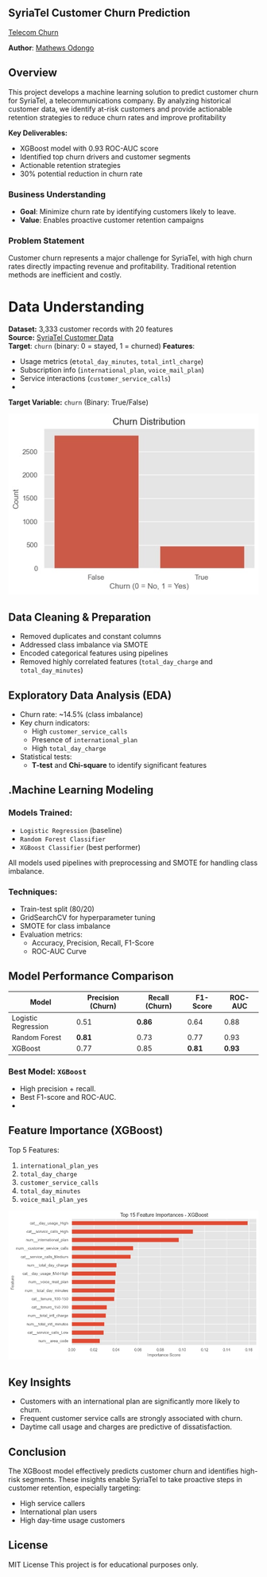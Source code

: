 ## SyriaTel Customer Churn Prediction

[Telecom Churn](images/telcomimage.jpg)

**Author**: [Mathews Odongo](mailto:wandera59@gmail.com) 

## Overview
This project develops a machine learning solution to predict customer churn for SyriaTel, a telecommunications company. By analyzing historical customer data, we identify at-risk customers and provide actionable retention strategies to reduce churn rates and improve profitability

**Key Deliverables:**
- XGBoost model with 0.93 ROC-AUC score
- Identified top churn drivers and customer segments
- Actionable retention strategies
- 30% potential reduction in churn rate
  
### Business Understanding
- **Goal**: Minimize churn rate by identifying customers likely to leave.
- **Value**: Enables proactive customer retention campaigns
### Problem Statement
Customer churn represents a major challenge for SyriaTel, with high churn rates directly impacting revenue and profitability. Traditional retention methods are inefficient and costly.

# Data Understanding
**Dataset:** 3,333 customer records with 20 features  
**Source:** [SyriaTel Customer Data](https://www.kaggle.com/datasets/becksddf/churn-in-telecoms-dataset)  
 **Target**: `churn` (binary: 0 = stayed, 1 = churned)
 **Features**:
  - Usage metrics (e`total_day_minutes`, `total_intl_charge`)
  - Subscription info (`international_plan`, `voice_mail_plan`)
  - Service interactions (`customer_service_calls`)
  - 
**Target Variable:** `churn` (Binary: True/False) 

![Churn Analysis](images/churn_distribution.jpg)

## Data Cleaning & Preparation

- Removed duplicates and constant columns
- Addressed class imbalance via SMOTE
- Encoded categorical features using pipelines
- Removed highly correlated features (`total_day_charge` and `total_day_minutes`)

## Exploratory Data Analysis (EDA)

- Churn rate: ~14.5% (class imbalance)
- Key churn indicators:
  - High `customer_service_calls`
  - Presence of `international_plan`
  - High `total_day_charge`
- Statistical tests:
  - **T-test** and **Chi-square** to identify significant features

## .Machine Learning Modeling
### Models Trained:
- `Logistic Regression` (baseline)
- `Random Forest Classifier`
- `XGBoost Classifier` (best performer)

All models used pipelines with preprocessing and SMOTE for handling class imbalance.

### Techniques:
- Train-test split (80/20)
- GridSearchCV for hyperparameter tuning
- SMOTE for class imbalance
- Evaluation metrics:
  - Accuracy, Precision, Recall, F1-Score
  - ROC-AUC Curve
## Model Performance Comparison

| Model               | Precision (Churn) | Recall (Churn) | F1-Score | ROC-AUC |
|---------------------|------------------|----------------|----------|---------|
| Logistic Regression | 0.51             | **0.86**       | 0.64     | 0.88    |
| Random Forest       | **0.81**         | 0.73           | 0.77     | 0.93    |
| XGBoost             | 0.77             | 0.85           | **0.81** | **0.93**|

### Best Model: `XGBoost`
- High precision + recall.
- Best F1-score and ROC-AUC.
- 
## Feature Importance (XGBoost)

Top 5 Features:
1. `international_plan_yes`
2. `total_day_charge`
3. `customer_service_calls`
4. `total_day_minutes`
5. `voice_mail_plan_yes`
   
![Feature Importance](images/top%2015%20features%20XGBoost.jpg)

## Key Insights
- Customers with an international plan are significantly more likely to churn.
- Frequent customer service calls are strongly associated with churn.
- Daytime call usage and charges are predictive of dissatisfaction.

## Conclusion
The XGBoost model effectively predicts customer churn and identifies high-risk segments. These insights enable SyriaTel to take proactive steps in customer retention, especially targeting:
- High service callers
- International plan users
- High day-time usage customers



## License
MIT License 
This project is for educational purposes only.






